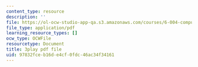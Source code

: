 ```yaml
---
content_type: resource
description: ''
file: https://ol-ocw-studio-app-qa.s3.amazonaws.com/courses/6-004-computation-structures-spring-2017/97832fceb16de4cf0fdc46ac34f34161_v2X-sTKCVMs.pdf
file_type: application/pdf
learning_resource_types: []
ocw_type: OCWFile
resourcetype: Document
title: 3play pdf file
uid: 97832fce-b16d-e4cf-0fdc-46ac34f34161
---
```

